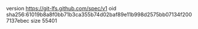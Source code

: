 version https://git-lfs.github.com/spec/v1
oid sha256:61019b8a8f0bb71b3ca355b74d02baf89e11b998d2575bb07134f2007137ebec
size 55401

